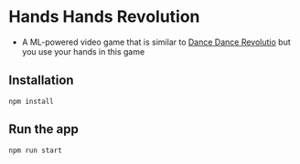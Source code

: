 # Hands Hands Revolution
- A ML-powered video game that is similar to [Dance Dance Revolutio](https://en.wikipedia.org/wiki/Dance_Dance_Revolution) but you use your hands in this game


## Installation
```npm install```

## Run the app

```npm run start```
